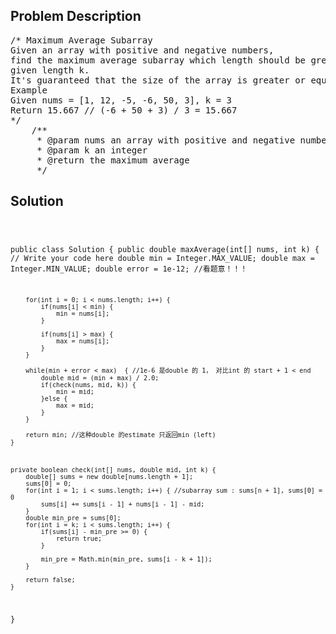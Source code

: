 <!--
<style>
  body { font-family: Arial, sans-serif; }
  .container { max-width: 100%; margin: 0 auto; padding: 10px; }
  .comment-block { max-width: 30%; background-color: #f9f9f9; padding: 10px; border-left: 5px solid #ccc; overflow-wrap: break-word; white-space: pre-wrap; }
  .code-block { background-color: #f4f4f4; padding: 10px; border: 1px solid #ddd; overflow-wrap: break-word; white-space: pre-wrap; }
</style>
-->

<div class='container'>
<h2>Problem Description</h2>
<div class='comment-block'>
<pre>
/* Maximum Average Subarray
Given an array with positive and negative numbers,
find the maximum average subarray which length should be greater or equal to
given length k.
It's guaranteed that the size of the array is greater or equal to k.
Example
Given nums = [1, 12, -5, -6, 50, 3], k = 3
Return 15.667 // (-6 + 50 + 3) / 3 = 15.667
*/
    /**
     * @param nums an array with positive and negative numbers
     * @param k an integer
     * @return the maximum average
     */
</pre>
</div>

<h2>Solution</h2>
<div class='code-block'>
<pre><code class='language-java'>



public class Solution {
    public double maxAverage(int[] nums, int k) {
        // Write your code here
        double min = Integer.MAX_VALUE;
        double max = Integer.MIN_VALUE;
        double error = 1e-12; //看题意！！！
        
        for(int i = 0; i < nums.length; i++) {
            if(nums[i] < min) {
                min = nums[i];
            }
            
            if(nums[i] > max) {
                max = nums[i];
            }
        }
        
        while(min + error < max)  { //1e-6 是double 的 1， 对比int 的 start + 1 < end
            double mid = (min + max) / 2.0;
            if(check(nums, mid, k)) {
                min = mid;
            }else {
                max = mid;
            }
        }
        
        return min; //这种double 的estimate 只返回min (left)
    }
    
    
    
    private boolean check(int[] nums, double mid, int k) {
        double[] sums = new double[nums.length + 1];
        sums[0] = 0;
        for(int i = 1; i < sums.length; i++) { //subarray sum : sums[n + 1], sums[0] = 0
            sums[i] += sums[i - 1] + nums[i - 1] - mid;
        }
        double min_pre = sums[0];
        for(int i = k; i < sums.length; i++) {
            if(sums[i] - min_pre >= 0) {
                return true;
            }
            
            min_pre = Math.min(min_pre, sums[i - k + 1]);
        }
        
        return false;
    }
}
</code></pre>
</div>
</div>
